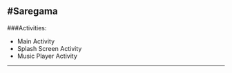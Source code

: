 #Saregama
------
###Activities:
- Main Activity
- Splash Screen Activity
- Music Player Activity
-------

